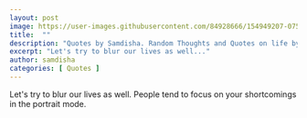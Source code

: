 ```yaml
---
layout: post
image: https://user-images.githubusercontent.com/84928666/154949207-0759fb23-6fac-4335-8fe4-182063b1db6e.jpg
title:  ""
description: "Quotes by Samdisha. Random Thoughts and Quotes on life by Samdisha Khunger."
excerpt: "Let's try to blur our lives as well..."
author: samdisha
categories: [ Quotes ]
---
```


Let's try to blur our lives as well. 
People tend to focus on your shortcomings in the portrait mode.